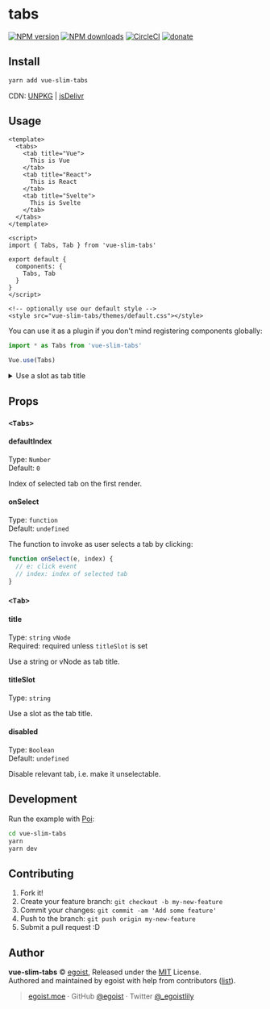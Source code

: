 # tabs

[![NPM version](https://img.shields.io/npm/v/vue-slim-tabs.svg?style=flat)](https://npmjs.com/package/vue-slim-tabs) [![NPM downloads](https://img.shields.io/npm/dm/vue-slim-tabs.svg?style=flat)](https://npmjs.com/package/vue-slim-tabs) [![CircleCI](https://circleci.com/gh/egoist/vue-slim-tabs/tree/master.svg?style=shield)](https://circleci.com/gh/egoist/vue-slim-tabs/tree/master)  [![donate](https://img.shields.io/badge/$-donate-ff69b4.svg?maxAge=2592000&style=flat)](https://github.com/egoist/donate)

## Install

```bash
yarn add vue-slim-tabs
```

CDN: [UNPKG](https://unpkg.com/vue-slim-tabs/dist/) | [jsDelivr](https://cdn.jsdelivr.net/npm/vue-slim-tabs/dist/)

## Usage

```vue
<template>
  <tabs>
    <tab title="Vue">
      This is Vue
    </tab>
    <tab title="React">
      This is React
    </tab>
    <tab title="Svelte">
      This is Svelte
    </tab>
  </tabs>
</template>

<script>
import { Tabs, Tab } from 'vue-slim-tabs'

export default {
  components: {
    Tabs, Tab
  }
}
</script>

<!-- optionally use our default style -->
<style src="vue-slim-tabs/themes/default.css"></style>
```

You can use it as a plugin if you don't mind registering components globally:

```js
import * as Tabs from 'vue-slim-tabs'

Vue.use(Tabs)
```

<details><summary>Use a slot as tab title</summary><br>

```vue
<template>
  <tabs>
    <tab title-slot="vue">
      This is Vue
    </tab>

    <template slot="vue">
      <strong>Vue</strong>
    </template>
  </tabs>
</template>
```
</details>

## Props

### `<Tabs>`

#### defaultIndex

Type: `Number`<br>
Default: `0`

Index of selected tab on the first render.

#### onSelect

Type: `function`<br>
Default: `undefined`

The function to invoke as user selects a tab by clicking:

```js
function onSelect(e, index) {
  // e: click event
  // index: index of selected tab
}
```

### `<Tab>`

#### title

Type: `string` `vNode`<br>
Required: required unless `titleSlot` is set

Use a string or vNode as tab title.

#### titleSlot

Type: `string`

Use a slot as the tab title.

#### disabled

Type: `Boolean`<br>
Default: `undefined`

Disable relevant tab, i.e. make it unselectable.

## Development

Run the example with [Poi](https://poi.js.org):

```bash
cd vue-slim-tabs
yarn
yarn dev
```

## Contributing

1. Fork it!
2. Create your feature branch: `git checkout -b my-new-feature`
3. Commit your changes: `git commit -am 'Add some feature'`
4. Push to the branch: `git push origin my-new-feature`
5. Submit a pull request :D


## Author

**vue-slim-tabs** © [egoist](https://github.com/egoist), Released under the [MIT](./LICENSE) License.<br>
Authored and maintained by egoist with help from contributors ([list](https://github.com/egoist/vue-slim-tabs/contributors)).

> [egoist.moe](https://egoist.moe) · GitHub [@egoist](https://github.com/egoist) · Twitter [@_egoistlily](https://twitter.com/rem_rin_rin)
